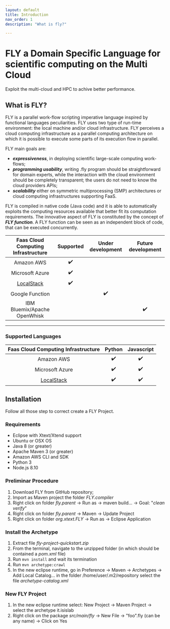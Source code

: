```yaml
---
layout: default
title: Introduction
nav_order: 1
description: "What is fly?"

---
```


# FLY a Domain Specific Language for scientific computing on the Multi Cloud

Exploit the multi-cloud and HPC to achive better performance.

## What is FLY?

FLY is a parallel work-flow scripting imperative language inspired by functional languages peculiarities.
FLY uses two type of run-time environment: the local machine and/or cloud infrastructure. FLY perceives a cloud computing infrastructure as a parallel computing architecture on which it is possible to execute some parts of its execution flow in parallel.

FLY main goals are:
* ___expressiveness___, in deploying scientific large-scale computing work-flows;
* ___programming usability___, writing .fly program should be straightforward for domain experts, while the interaction with the cloud environment should be completely transparent; the users do not need to know the cloud providers APIs;
* ___scalability___ either on symmetric multiprocessing (SMP) architectures or cloud computing infrastructures supporting FaaS. 

FLY is compiled in native code (Java code) and it is able to automatically exploits the computing resources available that better fit its computation requirements. The innovative aspect of FLY is constituted by the concept of ___FLY function___. A FLY function can be seen as an independent block of code, that can be executed concurrently.

| Faas Cloud Computing Infrastructure | Supported          | Under development  | Future development |
|:-------------------------------------:|:--------------------:|:--------------------:|:--------------------:|
| Amazon AWS                          | :heavy_check_mark: |                    |                    |
| Microsoft Azure                     | :heavy_check_mark: |                    |                    |
| [LocalStack](https://localstack.cloud/)| :heavy_check_mark: |                 |                    |
| Google Function                     |                    | :heavy_check_mark: |  |
| IBM Bluemix/Apache OpenWhisk        |                    |                    | :heavy_check_mark: |

---

### Supported Languages

|Faas Cloud Computing Infrastructure |Python | Javascript|
|:-------------------------------------:|:--------------------:|:--------------------:|
| Amazon AWS                               | :heavy_check_mark: |:heavy_check_mark:   |
| Microsoft Azure                          | :heavy_check_mark: |:heavy_check_mark:   |
| [LocalStack](https://localstack.cloud/)  | :heavy_check_mark: |:heavy_check_mark:   |

## Installation

Follow all those step to correct create a FLY Project.

### Requirements

- Eclipse with Xtext/Xtend support
- Ubuntu or OSX OS
- Java 8 (or greater)
- Apache Maven 3 (or greater)
- Amazon AWS CLI and SDK
- Python 3
- Node.js 8.10

### Preliminar Procedure

1. Download FLY from GitHub repository;
2. Import as Maven project the folder _FLY.compiler_
3. Right click on folder _fly.parent_ -> Run as -> maven build... -> Goal: "_clean verify_"
4. Right click on folder _fly.parent_ -> Maven -> Update Project
5. Right click on folder _org.xtext.FLY_ -> Run as -> Eclipse Application

### Install the Archetype

1. Extract file _fly-project-quickstart.zip_
2. From the terminal, navigate to the unzipped folder (in which should be contained a _pom.xml_ file)
3. Run ```mvn install``` and wait its termination
4. Run ```mvn archetype:crawl```
5. In the new eclipse runtime, go in Preference -> Maven -> Archetypes -> Add Local Catalog... in the folder /home/user/.m2/repository select the file _archetype-catalog.xml_

### New FLY Project

1. In the new eclipse runtime select: New Project -> Maven Project -> select the archetype it.isislab
2. Right click on the package _src/main/fly_ -> New File -> "foo".fly (can be any name) -> Click on Yes
